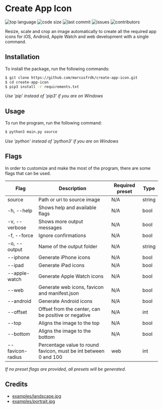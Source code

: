# Create App Icon

![top language](https://img.shields.io/github/languages/top/marcusfrdk/create-app-icon)
![code size](https://img.shields.io/github/languages/code-size/marcusfrdk/create-app-icon)
![last commit](https://img.shields.io/github/last-commit/marcusfrdk/create-app-icon)
![issues](https://img.shields.io/github/issues/marcusfrdk/create-app-icon)
![contributors](https://img.shields.io/github/contributors/marcusfrdk/create-app-icon)

Resize, scale and crop an image automatically to create all the required app icons for iOS, Android, Apple Watch and web development with a single command.

## Installation

To install the package, run the following commands:

```bash
$ git clone https://github.com/marcusfrdk/create-app-icon.git
$ cd create-app-icon
$ pip3 install -r requirements.txt
```

_Use 'pip' instead of 'pip3' if you are on Windows_

## Usage

To run the program, run the following command:

```bash
$ python3 main.py source
```

_Use 'python' instead of 'python3' if you are on Windows_

## Flags

In order to customize and make the most of the program, there are some flags that can be used.

| Flag             | Description                                                      | Required preset | Type   |
| ---------------- | ---------------------------------------------------------------- | --------------- | ------ |
| source           | Path or uri to source image                                      | N/A             | string |
| -h, --help       | Shows help and available flags                                   | N/A             | bool   |
| -v, --verbose    | Shows more output messages                                       | N/A             | bool   |
| -f, --force      | Ignore confirmations                                             | N/A             | bool   |
| -o, --output     | Name of the output folder                                        | N/A             | string |
| --iphone         | Generate iPhone icons                                            | N/A             | bool   |
| --ipad           | Generate iPad icons                                              | N/A             | bool   |
| --apple-watch    | Generate Apple Watch icons                                       | N/A             | bool   |
| --web            | Generate web icons, favicon and manifest.json                    | N/A             | bool   |
| --android        | Generate Android icons                                           | N/A             | bool   |
| --offset         | Offset from the center, can be positive or negative              | N/A             | int    |
| --top            | Aligns the image to the top                                      | N/A             | bool   |
| --bottom         | Aligns the image to the bottom                                   | N/A             | bool   |
| --favicon-radius | Percentage value to round favicon, must be int between 0 and 100 | web             | int    |

_If no preset flags are provided, all presets will be generated._

## Credits

- [examples/landscape.jpg](https://unsplash.com/photos/HpVgq2BIjbw)
- [examples/portrait.jpg](https://unsplash.com/photos/odJtBMxGEfk)
